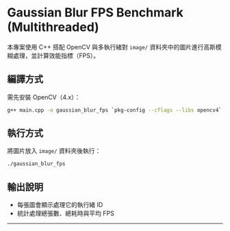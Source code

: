 # Gaussian Blur FPS Benchmark (Multithreaded)

本專案使用 C++ 搭配 OpenCV 與多執行緒對 `image/` 資料夾中的圖片進行高斯模糊處理，並計算效能指標（FPS）。

##  編譯方式

需先安裝 OpenCV（4.x）：

```bash
g++ main.cpp -o gaussian_blur_fps `pkg-config --cflags --libs opencv4` -std=c++17 -pthread
```

##  執行方式

將圖片放入 `image/` 資料夾後執行：

```bash
./gaussian_blur_fps
```

##  輸出說明

- 每張圖會顯示處理它的執行緒 ID
- 統計處理總張數、總耗時與平均 FPS

---
